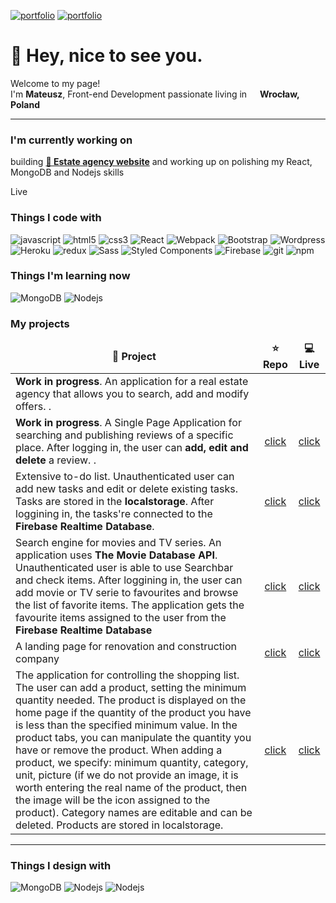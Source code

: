 <!--
**kordiakmat/kordiakmat** is a ✨ _special_ ✨ repository because its `README.md` (this file) appears on your GitHub profile.

Here are some ideas to get you started:

- 🔭 I’m currently working on ...
- 🌱 I’m currently learning ...
- 👯 I’m looking to collaborate on ...
- 🤔 I’m looking for help with ...
- 💬 Ask me about ...
- 📫 How to reach me: ...
- 😄 Pronouns: ...
- ⚡ Fun fact: ...
-->

[<img alt="portfolio" src="https://img.shields.io/badge/-portfolio-F7DF1E"/>](https://kordi-c7f22.web.app) [<img alt="portfolio" src="https://img.shields.io/badge/-kordiakmat@gmail.com-D14836?style=flat-square&logo=gmail&logoColor=white"/>](mailto:kordiakmat@gmail.com)

<h1>👋 Hey, nice to see you.</h1>

<!--https://user-images.githubusercontent.com/5713670/87202985-820dcb80-c2b6-11ea-9f56-7ec461c497c3.gif-->
<p>Welcome to my page! </br> I'm <b>Mateusz</b>, Front-end Development passionate living in <img src="https://image.flaticon.com/icons/svg/321/321255.svg" width="13"/>  <b>Wrocław, Poland</b></p>


----------

<h3>I'm currently working on</h3>
<p>building <a href="https://github.com/thmsgbrt/react-simple-pull-to-refresh"><b>🔭 Estate agency website</b></a> and working up on polishing my React, MongoDB and Nodejs skills</p> Live
<h3>Things I code with</h3>
<p>
  <img alt="javascript" src="https://img.shields.io/badge/-JavaScript-F7DF1E?style=flat-square&logo=javascript&logoColor=white" />
  <img alt="html5" src="https://img.shields.io/badge/-HTML5-E34F26?style=flat-square&logo=html5&logoColor=white" />
  <img alt="css3" src="https://img.shields.io/badge/-CSS3-1572B6?style=flat-square&logo=css3&logoColor=white" />
  <img alt="React" src="https://img.shields.io/badge/-React-45b8d8?style=flat-square&logo=react&logoColor=white" />
  <img alt="Webpack" src="https://img.shields.io/badge/-Webpack-8DD6F9?style=flat-square&logo=webpack&logoColor=white" />  
  <img alt="Bootstrap" src="https://img.shields.io/badge/-Bootstrap-563d7c?style=flat-square&logo=bootstrap&logoColor=white" />
  <img alt="Wordpress" src="https://img.shields.io/badge/-Wordpress-21759b?style=flat-square&logo=wordpress&logoColor=white" />
  <img alt="Heroku" src="https://img.shields.io/badge/-Heroku-430098?style=flat-square&logo=heroku&logoColor=white" />
  <img alt="redux" src="https://img.shields.io/badge/-Redux-764ABC?style=flat-square&logo=redux&logoColor=white" />
  <img alt="Sass" src="https://img.shields.io/badge/-Sass-CC6699?style=flat-square&logo=sass&logoColor=white" />
  <img alt="Styled Components" src="https://img.shields.io/badge/-Styled_Components-db7092?style=flat-square&logo=styled-components&logoColor=white" />
  <img alt="Firebase" src="https://img.shields.io/badge/-Firebase-ffca28?style=flat-square&logo=firebase&logoColor=white" />
  <img alt="git" src="https://img.shields.io/badge/-Git-F05032?style=flat-square&logo=git&logoColor=white" />
  <img alt="npm" src="https://img.shields.io/badge/-NPM-CB3837?style=flat-square&logo=npm&logoColor=white" />
</p>

<h3>Things I'm learning now</h3>
<img alt="MongoDB" src="https://img.shields.io/badge/-MongoDB-13aa52?style=flat-square&logo=mongodb&logoColor=white" />
  <img alt="Nodejs" src="https://img.shields.io/badge/-Nodejs-43853d?style=flat-square&logo=Node.js&logoColor=white" />
<h3>My projects</h3>
<table>
  <thead align="center">
    <tr border: none;>
      <td><b>💼 Project</b></td>
      <td><b>⭐ Repo</b></td>
      <td><b>💻 Live</b></td>
    </tr>
  </thead>
  <tbody>
    <tr>  <td><b>Work in progress</b>. An application for a real estate agency that allows you to search, add and modify offers. .</td>
      <!-- <td align="center">
      <a href="www.kordiak.pl">click</a>
      </td>
      <td align="center"><a href="www.kordiak.pl">click</a></td> -->
    </tr> <tr>
	    <td><b>Work in progress</b>. A Single Page Application for searching and publishing reviews of a specific place. After logging in, the user can <b>add, edit and delete</b> a review. .</td>
     <td align="center">
      <a href="https://github.com/kordiakmat/check-review">click</a>
      </td>
      <td align="center"><a href="https://check-review-9ad6b.web.app/">click</a></td>
    </tr> <tr>
			    <td>Extensive to-do list. Unauthenticated user can add new tasks and edit or delete existing tasks. Tasks are stored in the <b>localstorage</b>. After loggining in, the tasks're connected to the <b>Firebase Realtime Database</b>. </td>
    <td align="center">
      <a href="https://github.com/kordiakmat/rememberit">click</a>
      </td>
      <td align="center"><a href="https://rememberit-370bc.web.app/">click</a></td>
    </tr>
	  <tr>
			    <td>Search engine for movies and TV series. An application uses <b>The Movie Database API</b>. Unauthenticated user is able to use Searchbar and check items. After loggining in, the user can add movie or TV serie to favourites and browse the list of favorite items. The application gets the favourite items assigned to the user from the <b>Firebase Realtime Database</b></td>
     <td align="center">
      <a href="https://github.com/kordiakmat/movies-search">click</a>
      </td>
      <td align="center"><a href="https://movies-67a12.web.app/">click</a></td>
    </tr>
		<tr>
				    <td>A landing page for renovation and construction company</td>
     <td align="center">
      <a href="https://github.com/kordiakmat/website-blachapro">click</a>
      </td>
      <td align="center"><a href="https://kordiakmat.github.io/website-blachapro/">click</a></td>
    </tr><tr>
				    <td>The application for controlling the shopping list. The user can add a product, setting the minimum quantity needed. The product is displayed on the home page if the quantity of the product you have is less than the specified minimum value. In the product tabs, you can manipulate the quantity you have or remove the product. When adding a product, we specify: minimum quantity, category, unit, picture (if we do not provide an image, it is worth entering the real name of the product, then the image will be the icon assigned to the product). Category names are editable and can be deleted. Products are stored in localstorage.</td>
     <td align="center">
      <a href="https://github.com/kordiakmat/shopper">click</a>
      </td>
      <td align="center"><a href="https://shopper-b5ca4.web.app/">click</a></td>
    </tr>
  </tbody>
</table>

--------

<h3>Things I design with</h3>
<img alt="MongoDB" src="https://img.shields.io/badge/-Figma-F24E1E?style=flat-square&logo=figma&logoColor=white" />
  <img alt="Nodejs" src="https://img.shields.io/badge/-Adobe_Photoshop-31A8FF?style=flat-square&logo=Adobe-Photoshop&logoColor=white" /> <img alt="Nodejs" src="https://img.shields.io/badge/-Adobe_Illustrator-FF9A00?style=flat-square&logo=Adobe-Illustrator&logoColor=white" />
